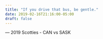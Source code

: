 ```yaml
---
title: "If you drive that bus, be gentle."
date: 2019-02-16T21:16:00-05:00
draft: false
---
```

— 2019 Scotties - CAN vs SASK
<!--more--> 

